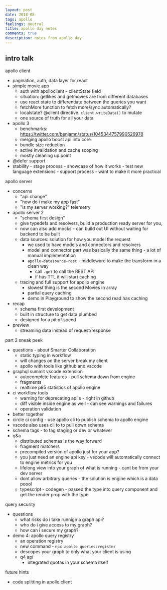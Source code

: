 ```yaml
---
layout: post
date: 2018-08-
tags: apollo
feelings: neutral
title: apollo day notes
comments: true
description: notes from apollo day
---
```


## intro talk

apollo client

- pagination, auth, data layer for react
- simple movie app
  - auth with apolloclient - clientState field
  - situation: getlikes and getmovies are from different databases
  - use react state to differentiate between the queries you want
  - fetchMore function to fetch more/sync automatically?
  - localstate? @client directive. `client.writeData()` to mutate
  - one source of truth for all your data
- apollo 3
  - benchmarks: https://twitter.com/benjamn/status/1045344757990526978
  - merging apollo boost api into core
  - bundle size reduction
  - active invalidation and cache scoping
  - mostly cleaning up point
- @defer support
- stability - stage process - showcase of how it works - test new language extensions - support process - want to make it more practical

apollo server

- concerns
  - "api change"
  - "how do i make my app fast"
  - "is my server working?" telemetry
- apollo server 2
  - "schema first design"
  - give typedefs and resolvers, build a production ready server for you, 
  - now can also add mocks - can build out UI without waiting for backend to be built
  - data sources: solution for how you model the request
    - we used to have models and connectors and resolvers
    - model and connector part was basically the same thing - a lot of manual implementation
    - `apollo-datasource-rest` - middleware to make the transform in a clean way
      - call `.get` to call the REST API
      - if has TTL it will start caching
  - tracing and full support for apollo engine
    - slowest thing is the second Movies in array
    - partial query caching
    - demo in Playground to show the second read has caching
- recap
  - schema first development
  - built in structure to get data plumbed
  - designed for a pit of speed
- preview
  - streaming data instead of request/response

part 2 sneak peek

- questions - about Smarter Collaboration
  - static typing in workflow
  - will changes on the server break my client
  - apollo with tools like github and vscode
- graphql summit vscode extension
  - autocomplete features - pull schema down from engine
  - fragments
  - realtime p95 statistics of apollo engine
- ci workflow tools
  - warning for deprecating api's - right in github
  - diff visible inside engine as well - can see warnings and failures
  - operation validation
- better together
- circle ci config - use apollo cli to publish schema to apollo engine
- vscode also uses cli to  to pull down schema
- schema tags - to tag staging or dev or whatever
- q&a
  - distributed schemas is the way forward
  - fragment matchers
  - precompiled version of apollo just for your app?
  - you just need an engine api key - vscode will automatically connect to engine metrics for you
  - lifelong view into your graph of what is running - cant be from your dev server
  - dont allow arbitrary queries - the solution is engine which is a data poool
  - typescript - codegen - passed the type into query component and get the render prop with the type
  
query security

- questions
  - what risks do i take runnign a graph api?
  - who do i give access to my graph?
  - how can i secure my graph?
- demo 4: apollo query registry
  - an operation registry
  - new command - `npx apollo queries:register`
  - descopes your graph to only what your client is using
  - q4 api
    - integrated quotas in your schema itself
  
future hints

- code splitting in apollo client
